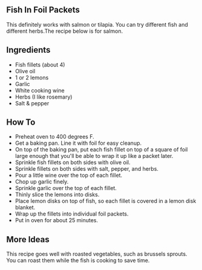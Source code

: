 ## Fish In Foil Packets

This definitely works with salmon or tilapia. You can try different fish and different herbs.The recipe below is for salmon.

## Ingredients
* Fish fillets (about 4)
* Olive oil
* 1 or 2 lemons
* Garlic
* White cooking wine
* Herbs (I like rosemary)
* Salt & pepper

## How To

* Preheat oven to 400 degrees F.
* Get a baking pan. Line it with foil for easy cleanup.
* On top of the baking pan, put each fish fillet on top of a square of foil large enough that you'll be able to wrap it up like a packet later.
* Sprinkle fish fillets on both sides with olive oil.
* Sprinkle fillets on both sides with salt, pepper, and herbs.
* Pour a little wine over the top of each fillet.
* Chop up garlic finely.
* Sprinkle garlic over the top of each fillet.
* Thinly slice the lemons into disks.
* Place lemon disks on top of fish, so each fillet is covered in a lemon disk blanket.
* Wrap up the fillets into individual foil packets.
* Put in oven for about 25 minutes.

## More Ideas

This recipe goes well with roasted vegetables, such as brussels sprouts. You can roast them while the fish is cooking to save time.
